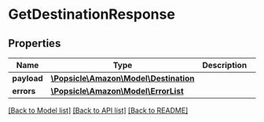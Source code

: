 # GetDestinationResponse

## Properties
Name | Type | Description | Notes
------------ | ------------- | ------------- | -------------
**payload** | [**\Popsicle\Amazon\Model\Destination**](Destination.md) |  | [optional] 
**errors** | [**\Popsicle\Amazon\Model\ErrorList**](ErrorList.md) |  | [optional] 

[[Back to Model list]](../../README.md#documentation-for-models) [[Back to API list]](../../README.md#documentation-for-api-endpoints) [[Back to README]](../../README.md)

